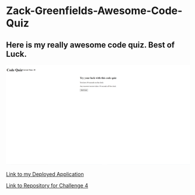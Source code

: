 # Zack-Greenfields-Awesome-Code-Quiz

## Here is my really awesome code quiz. Best of Luck.


![alt text][screenshot]

[screenshot]:./assets/images/screen-shot-of-challenge-4-deployed-application.PNG

[Link to my Deployed Application](https://yks2728.github.io/Zack-Greenfields-Awesome-Code-Quiz/)

[Link to Repository for Challenge 4](https://github.com/yks2728/Zack-Greenfields-Awesome-Code-Quiz)